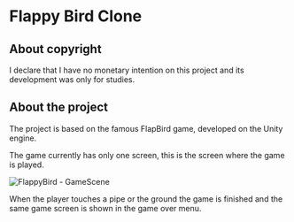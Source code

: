 # Flappy Bird Clone 

## About copyright

I declare that I have no monetary intention on this project and its development was only for studies.

## About the project

The project is based on the famous FlapBird game, developed on the Unity engine.

The game currently has only one screen, this is the screen where the game is played.

![FlappyBird - GameScene](https://user-images.githubusercontent.com/40183730/95136295-43b06d00-073c-11eb-9b05-8b02dafc0cb7.png)

When the player touches a pipe or the ground the game is finished and the same game screen is shown in the game over menu.
